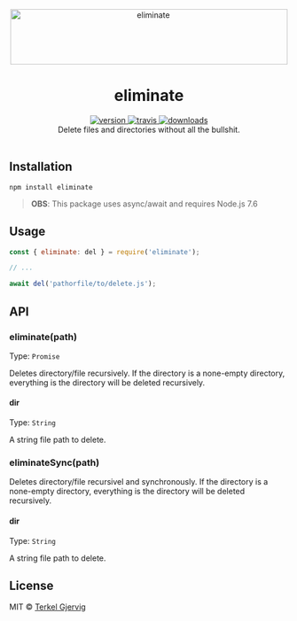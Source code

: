 <div align="center">
  <img src="https://github.com/terkelg/eliminate/raw/master/eliminate.png" alt="eliminate" width="500" height="100" />
</div>

<h1 align="center">eliminate</h1>

<div align="center">
  <a href="https://npmjs.org/package/eliminate">
    <img src="https://img.shields.io/npm/v/eliminate.svg" alt="version" />
  </a>
  <a href="https://travis-ci.org/terkelg/eliminate">
    <img src="https://img.shields.io/travis/terkelg/eliminate.svg" alt="travis" />
  </a>
  <a href="https://npmjs.org/package/eliminate">
    <img src="https://img.shields.io/npm/dm/eliminate.svg" alt="downloads" />
  </a>
</div>

<div align="center">Delete files and directories without all the bullshit.</div>

<br />


## Installation

```
npm install eliminate
```

> **OBS**: This package uses async/await and requires Node.js 7.6


## Usage

```js
const { eliminate: del } = require('eliminate');

// ...

await del('pathorfile/to/delete.js');
```

## API


### eliminate(path)

Type: `Promise`

Deletes directory/file recursively.
If the directory is a none-empty directory, everything is the directory will be deleted recursively.

#### dir

Type: `String`

A string file path to delete.


### eliminateSync(path)

Deletes directory/file recursivel and synchronously.
If the directory is a none-empty directory, everything is the directory will be deleted recursively.

#### dir

Type: `String`

A string file path to delete.


## License

MIT © [Terkel Gjervig](https://terkel.com)
